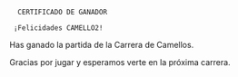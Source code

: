       CERTIFICADO DE GANADOR

     ¡Felicidades CAMELLO2!

Has ganado la partida de la Carrera de Camellos.

Gracias por jugar y esperamos verte en la próxima carrera.
